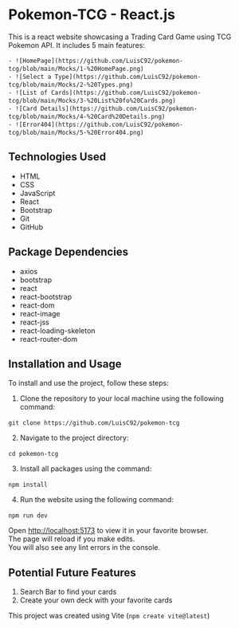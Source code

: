# Pokemon-TCG - React.js

This is a react website showcasing a Trading Card Game using TCG Pokemon API.
It includes 5 main features:

    - ![HomePage](https://github.com/LuisC92/pokemon-tcg/blob/main/Mocks/1-%20HomePage.png)
    - ![Select a Type](https://github.com/LuisC92/pokemon-tcg/blob/main/Mocks/2-%20Types.png)
    - ![List of Cards](https://github.com/LuisC92/pokemon-tcg/blob/main/Mocks/3-%20List%20fo%20Cards.png)
    - ![Card Details](https://github.com/LuisC92/pokemon-tcg/blob/main/Mocks/4-%20Card%20Details.png)
    - ![Error404](https://github.com/LuisC92/pokemon-tcg/blob/main/Mocks/5-%20Error404.png)

## Technologies Used

- HTML
- CSS
- JavaScript
- React
- Bootstrap
- Git
- GitHub

## Package Dependencies

- axios
- bootstrap
- react
- react-bootstrap
- react-dom
- react-image
- react-jss
- react-loading-skeleton
- react-router-dom


## Installation and Usage

To install and use the project, follow these steps:

1. Clone the repository to your local machine using the following command:

```git clone https://github.com/LuisC92/pokemon-tcg```

2. Navigate to the project directory:

```cd pokemon-tcg```

3. Install all packages using the command:

```npm install```

4. Run the website using the following command:

```npm run dev```

Open [http://localhost:5173](http://localhost:5173) to view it in your favorite browser.<br />
The page will reload if you make edits.<br />
You will also see any lint errors in the console.


## Potential Future Features

1. Search Bar to find your cards
2. Create your own deck with your favorite cards

This project was created using Vite
(``` npm create vite@latest ```)
